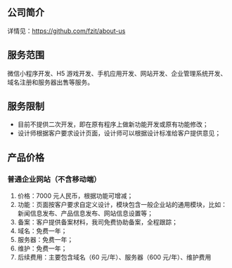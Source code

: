 ## 公司简介
详情见：https://github.com/fzit/about-us

## 服务范围
微信小程序开发、H5 游戏开发、手机应用开发、网站开发、企业管理系统开发、域名注册和服务器出售等服务。

## 服务限制
- 目前不提供二次开发，即在原有程序上做新功能开发或原有功能修改；
- 设计师根据客户要求设计页面，设计师可以根据设计标准给客户提供意见；

## 产品价格
### 普通企业网站（不含移动端）
1. 价格：7000 元人民币，根据功能可增减；
2. 功能：页面按客户要求自定义设计，模块包含一般企业站的通用模块，比如：新闻信息发布、产品信息发布、网站信息设置等；
3. 备案：客户提供备案材料，我司免费协助备案，全程跟踪；
4. 域名：免费一年；
5. 服务器：免费一年；
6. 维护：免费一年；
6. 后续费用：主要包含域名（60 元/年）、服务器（600 元/年）、维护费用
